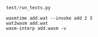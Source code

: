 
```python
test/run_tests.py
```

```shell
wasmtime add.wat --invoke add 2 3
wat2wasm add.wat
wasm-interp add.wasm -v
```
